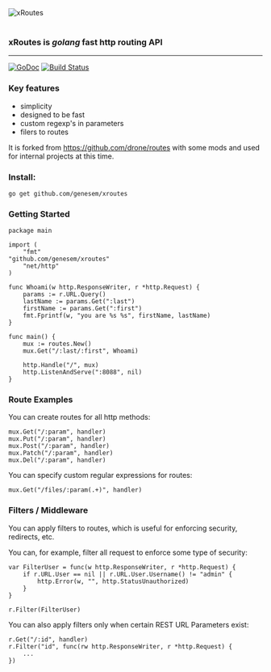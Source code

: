 
<img src="https://genesem.github.io/logo/xroutes.png" alt="xRoutes" title="xRoutes - go lang http api" align="center"/>
<br/><br/>

### xRoutes is *golang* fast http routing API
------------------------------------------------

[![GoDoc](https://godoc.org/github.com/genesem/xroutes?status.png)](https://godoc.org/github.com/genesem/xroutes) [![Build Status](https://travis-ci.org/genesem/xroutes.svg?branch=master)](https://travis-ci.org/genesem/xroutes)


### Key features
- simplicity
- designed to be fast
- custom regexp's in parameters
- filers to routes

It is forked from <https://github.com/drone/routes> with some mods 
and used for internal projects at this time.

### Install:

    go get github.com/genesem/xroutes
    

### Getting Started

    package main

    import (
        "fmt"
	"github.com/genesem/xroutes"
        "net/http"
    )

    func Whoami(w http.ResponseWriter, r *http.Request) {
        params := r.URL.Query()
        lastName := params.Get(":last")
        firstName := params.Get(":first")
        fmt.Fprintf(w, "you are %s %s", firstName, lastName)
    }

    func main() {
        mux := routes.New()
        mux.Get("/:last/:first", Whoami)

        http.Handle("/", mux)
        http.ListenAndServe(":8088", nil)
    }


### Route Examples

You can create routes for all http methods:

    mux.Get("/:param", handler)
    mux.Put("/:param", handler)
    mux.Post("/:param", handler)
    mux.Patch("/:param", handler)
    mux.Del("/:param", handler)

You can specify custom regular expressions for routes:

    mux.Get("/files/:param(.+)", handler)


### Filters / Middleware
You can apply filters to routes, which is useful for enforcing security,
redirects, etc.

You can, for example, filter all request to enforce some type of security:

    var FilterUser = func(w http.ResponseWriter, r *http.Request) {
    	if r.URL.User == nil || r.URL.User.Username() != "admin" {
    		http.Error(w, "", http.StatusUnauthorized)
    	}
    }

    r.Filter(FilterUser)

You can also apply filters only when certain REST URL Parameters exist:

    r.Get("/:id", handler)
    r.Filter("id", func(rw http.ResponseWriter, r *http.Request) {
		...
	})
